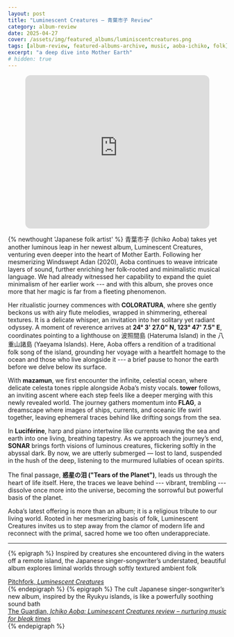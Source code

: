 ```yaml
---
layout: post
title: "Luminescent Creatures – 青葉市子 Review"
category: album-review
date: 2025-04-27
cover: /assets/img/featured_albums/luminiscentcreatures.png
tags: [album-review, featured-albums-archive, music, aoba-ichiko, folk]
excerpt: "a deep dive into Mother Earth"
# hidden: true
---
```

<figure class="ifrome-wrapper">
<iframe style="border-radius:12px" src="https://open.spotify.com/embed/album/2mLrmtSEmIWLO6sLAq4lNH?utm_source=generator" width="100%" height="352" frameBorder="0" allowfullscreen="" allow="autoplay; clipboard-write; encrypted-media; fullscreen; picture-in-picture" loading="lazy"></iframe></figure>

{% newthought 'Japanese folk artist' %} <span lang="ja">青葉市子</span> (Ichiko Aoba) takes yet another luminous leap in her newest album, Luminescent Creatures, venturing even deeper into the heart of Mother Earth. Following her mesmerizing Windswept Adan (2020), Aoba continues to weave intricate layers of sound, further enriching her folk-rooted and minimalistic musical language. We had already witnessed her capability to expand the quiet minimalism of her earlier work --- and with this album, she proves once more that her magic is far from a fleeting phenomenon.

Her ritualistic journey commences with **COLORATURA**, where she gently beckons us with airy flute melodies, wrapped in shimmering, ethereal textures. It is a delicate whisper, an invitation into her solitary yet radiant odyssey. A moment of reverence arrives at **24° 3' 27.0" N, 123° 47' 7.5" E**, coordinates pointing to a lighthouse on <span lang='ja'>波照間島</span> (Hateruma Island) in the <span lang="ja">八重山諸島</span> (Yaeyama Islands). Here, Aoba offers a rendition of a traditional folk song of the island, grounding her voyage with a heartfelt homage to the ocean and those who live alongside it --- a brief pause to honor the earth before we delve below its surface.

With **mazamun**, we first encounter the infinite, celestial ocean, where delicate celesta tones ripple alongside Aoba’s misty vocals. **tower** follows, an inviting ascent where each step feels like a deeper merging with this newly revealed world. The journey gathers momentum into **FLAG**, a dreamscape where images of ships, currents, and oceanic life swirl together, leaving ephemeral traces behind like drifting songs from the sea.

In **Luciférine**, harp and piano intertwine like currents weaving the sea and earth into one living, breathing tapestry. As we approach the journey’s end, **SONAR** brings forth visions of luminous creatures, flickering softly in the abyssal dark. By now, we are utterly submerged — lost to land, suspended in the hush of the deep, listening to the murmured lullabies of ocean spirits.

The final passage, **<span lang="ja">惑星の泪</span> ("Tears of the Planet")**, leads us through the heart of life itself. Here, the traces we leave behind --- vibrant, trembling --- dissolve once more into the universe, becoming the sorrowful but powerful basis of the planet.

Aoba’s latest offering is more than an album; it is a religious tribute to our living world. Rooted in her mesmerizing basis of folk, Luminescent Creatures invites us to step away from the clamor of modern life and reconnect with the primal, sacred home we too often underappreciate.

---

{% epigraph %}
Inspired by creatures she encountered diving in the waters off a remote island, the Japanese singer-songwriter’s understated, beautiful album explores liminal worlds through softly textured ambient folk
<footer><a href="https://pitchfork.com/reviews/albums/ichiko-aoba-luminescent-creatures/">Pitchfork, <cite>Luminescent Creatures</cite></a></footer>
{% endepigraph %}
{% epigraph %}
The cult Japanese singer-songwriter’s new album, inspired by the Ryukyu islands, is like a powerfully soothing sound bath
<footer><a href="https://www.theguardian.com/music/2025/feb/28/ichiko-aoba-luminescent-creatures-review-immersive-landscapes">The Guardian, <cite>Ichiko Aoba: Luminescent Creatures review – nurturing music for bleak times</cite></a></footer>
{% endepigraph %}
